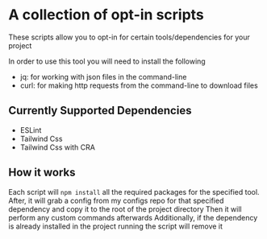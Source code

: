 # A collection of opt-in scripts

These scripts allow you to opt-in for certain tools/dependencies for your project

In order to use this tool you will need to install the following

+ jq: for working with json files in the command-line
+ curl: for making http requests from the command-line to download files

## Currently Supported Dependencies

+ ESLint
+ Tailwind Css
+ Tailwind Css with CRA

## How it works

Each script will ``npm install`` all the required packages for the specified tool.
After, it will grab a config from my configs repo for that specified dependency and copy it to the root of the project directory
Then it will perform any custom commands afterwards
Additionally, if the dependency is already installed in the project running the script will remove it

